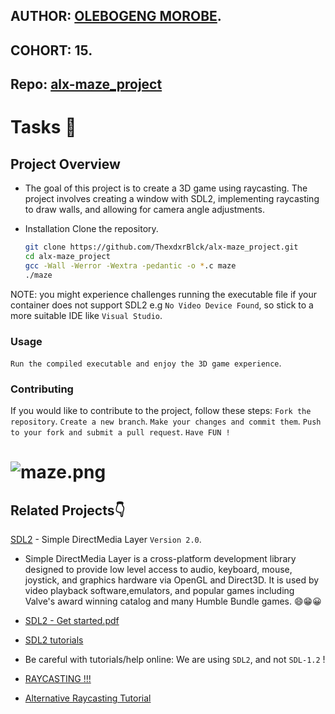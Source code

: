## AUTHOR:         [OLEBOGENG MOROBE](https://github.com/ThexdxrBlck).
## COHORT:         15.
## Repo:           [alx-maze_project](https://github.com/ThexdxrBlck/alx-maze_project)
# Tasks :page_with_curl:

## Project Overview
   *  The goal of this project is to create a 3D game using raycasting. The project involves creating a window with SDL2, implementing raycasting to draw walls, and allowing for camera angle adjustments.

- Installation
 Clone the repository.
   ```bash
   git clone https://github.com/ThexdxrBlck/alx-maze_project.git
   cd alx-maze_project
   gcc -Wall -Werror -Wextra -pedantic -o *.c maze
   ./maze
NOTE: you might experience challenges running the executable file if your container does not support SDL2 e.g `No Video Device Found`, so stick to a more suitable IDE like `Visual Studio`.
### Usage
`Run the compiled executable and enjoy the 3D game experience`.
### Contributing
If you would like to contribute to the project, follow these steps:
`Fork the repository`.
`Create a new branch`.
`Make your changes and commit them`.
`Push to your fork and submit a pull request`.
`Have FUN !`

# ![maze.png](https://pbs.twimg.com/media/GBri_JNWwAAn62C?format=png&name=small)

## Related Projects👇
[SDL2](https://www.libsdl.org/) - Simple DirectMedia Layer `Version 2.0`.
 * Simple DirectMedia Layer is a cross-platform development library designed to provide low level access to audio, keyboard, mouse, joystick, and graphics hardware via OpenGL and Direct3D. It is used by video playback software,emulators, and popular games including Valve's award winning catalog and many Humble Bundle games. :smile::grin::grinning:

 * [SDL2 - Get started.pdf](https://intranet.alxswe.com/rltoken/pMnvq93vpbAh9q6inKQMuQ)
 * [SDL2 tutorials](https://intranet.alxswe.com/rltoken/oona0Kd1yVyjHQGoJaV_aw)
 * Be careful with tutorials/help online: We are using `SDL2`, and not `SDL-1.2` !
 * [RAYCASTING !!!](https://intranet.alxswe.com/rltoken/vRw7CP21mUmKFDdrQjQ2GA)
 * [Alternative Raycasting Tutorial](https://intranet.alxswe.com/rltoken/dnQwzgrDUEhFXIF8sNivkg)
